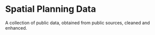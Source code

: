# Spatial Planning Data
A collection of public data, obtained from public sources, cleaned and enhanced.
